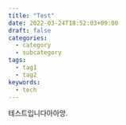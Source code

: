 ```yaml
---
title: "Test"
date: 2022-03-24T18:52:03+09:00
draft: false
categories:
  - category
  - subcategory
tags:
  - tag1
  - tag2
keywords:
  - tech
---
```


<!--more-->

테스트입니다아아앙.
